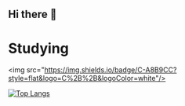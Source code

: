 ## Hi there 👋

# Studying
<img src="https://img.shields.io/badge/C-A8B9CC?style=flat&logo=C%2B%2B&logoColor=white"/>

[![Top Langs](https://github-readme-stats.vercel.app/api/top-langs/?username=reasonj11&layout=compact)](https://github.com/reasonj11/github-readme-stats)
